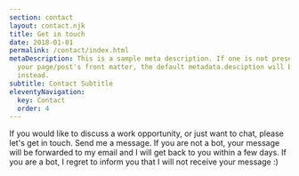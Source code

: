 ```yaml
---
section: contact
layout: contact.njk
title: Get in touch
date: 2018-01-01
permalink: /contact/index.html
metaDescription: This is a sample meta description. If one is not present in
  your page/post's front matter, the default metadata.desciption will be used
  instead.
subtitle: Contact Subtitle
eleventyNavigation:
  key: Contact
  order: 4
---
```


If you would like to discuss a work opportunity, or just want to chat, please let's get in touch. Send me a message. If you are not a bot, your message will be forwarded to my email and I will get back to you within a few days. If you are a bot, I regret to inform you that I will not receive your message :)
